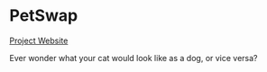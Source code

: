 # PetSwap
[Project Website](https://raghavrajmittal.github.io/PetSwap/)

Ever wonder what your cat would look like as a dog, or vice versa?



